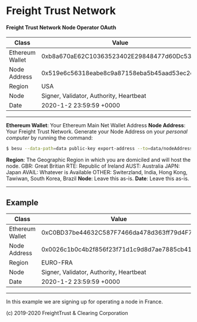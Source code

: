 # Freight Trust Network


 #### Freight Trust Network Node Operator OAuth


| Class           | Value                                                                 |
|-----------------|-----------------------------------------------------------------------|
| Ethereum Wallet | 0xb8a670aE62C10363523402E29848477d60Dc5388                                                             |
| Node Address    | 0x519e6c56318eabe8c9a87158eba5b45aad53ec2e                                                             |
| Region          | USA |
| Node            | Signer, Validator, Authority, Heartbeat                               |
| Date            | 2020\-1\-2 23:59:59 \+0000                                            |
---
**Ethereum Wallet**: Your Ethereum Main Net Wallet Address
**Node Address**: Your Freight Trust Network. Generate your Node Address on your *personal computer* by running the command:
```bash 
$ besu --data-path=data public-key export-address --to=data/nodeAddress
```
**Region**: The Geographic Region in which you are domiciled and will host the node.
GBR: Great Britian
RTE: Republic of Ireland
AUST: Australia 
JAPN: Japan
AVAIL: Whatever is Available
OTHER: Switerzland, India, Hong Kong, Tawiwan, South Korea, Brazil
**Node**: Leave this as-is. 
**Date**: Leave this as-is.

---
## Example
| Class           | Value                                      |
|-----------------|--------------------------------------------|
| Ethereum Wallet | 0xC0BD37be44632C587F7466da478d363ff79d4F7A |
| Node Address    | 0x0026c1b0c4b2f856f23f71d1c9d8d7ae7885cb41 |
| Region          | EURO\-FRA                                  |
| Node            | Signer, Validator, Authority, Heartbeat    |
| Date            | 2020\-1\-2 23:59:59 \+0000                 |
---

In this example we are signing up for operating a node in France.

(c) 2019-2020 FreightTrust & Clearing Corporation
